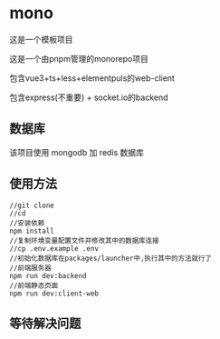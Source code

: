 # mono
这是一个模板项目

这是一个由pnpm管理的monorepo项目

包含vue3+ts+less+elementpuls的web-client

包含express(不重要) + socket.io的backend



## 数据库
该项目使用 mongodb 加 redis 数据库

## 使用方法
```
//git clone 
//cd
//安装依赖
npm install
//复制环境变量配置文件并修改其中的数据库连接
//cp .env.example .env
//初始化数据库在packages/launcher中,执行其中的方法就行了
//前端服务器
npm run dev:backend
//前端静态页面
npm run dev:client-web
```

## 等待解决问题